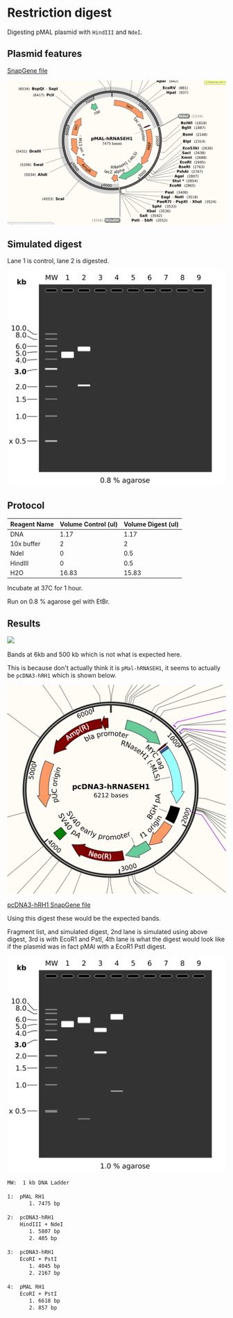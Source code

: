 # Restriction digest

Digesting pMAL plasmid with `HindIII` and `NdeI`.

## Plasmid features

[SnapGene file](plasmid_files/pMAL_RH1.gb)

![](images/pMAL_digest.png)

## Simulated digest

Lane 1 is control, lane 2 is digested.

![](images/pmal_hindIII_RdeI.png)

## Protocol

| Reagent Name | Volume Control (ul) | Volume Digest (ul) |
| ------------ | ------ | --------------------  |
| DNA | 1.17 | 1.17 |
| 10x buffer | 2 | 2 |
| NdeI | 0 | 0.5 |
| HindIII | 0 | 0.5 |
H2O | 16.83 | 15.83 |

Incubate at 37C for 1 hour.

Run on 0.8 % agarose gel with EtBr.

## Results

![](images/temp_2021-04-30_13h41m23s_pMAL_HindIII_RdeI_digest.png)

Bands at 6kb and 500 kb which is not what is expected here.

This is because don't actually think it is `pMal-hRNASEH1`, it seems to actually be `pcDNA3-hRH1` which is shown below. 

![](images/pcDNA3-hRH1.png)

[pcDNA3-hRH1 SnapGene file](plasmid_files/pcDNA3-hRH1.gb)

Using this digest these would be the expected bands.


Fragment list, and simulated digest, 2nd lane is simulated using above digest, 3rd is with EcoR1 and PstI, 4th lane is what the digest would look like if the plasmid was in fact pMAl with a
EcoR1 PstI digest.

![](images/pcDNA3-hRNaseH1_ecor1_pstI.png)


```
MW:  1 kb DNA Ladder

1:  pMAL RH1
       1. 7475 bp

2:  pcDNA3-hRH1
    HindIII + NdeI
       1. 5807 bp
       2. 405 bp

3:  pcDNA3-hRH1
    EcoRI + PstI
       1. 4045 bp
       2. 2167 bp

4:  pMAL RH1
    EcoRI + PstI
       1. 6618 bp
       2. 857 bp
```

